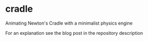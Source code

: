 # cradle
Animating Newton's Cradle with a minimalist physics engine

For an explanation see the blog post in the repository description
